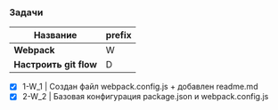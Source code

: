 ### Задачи

| Название  | prefix   |
|---|---|
|**Webpack**   | W  |
|**Настроить git flow**   |D   |
 
 - [x] 1-W_1 | Создан файл webpack.config.js + добавлен readme.md
 - [x] 2-W_2 | Базовая конфигурация package.json и webpack.config.js
